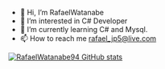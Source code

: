 - 👋 Hi, I’m RafaelWatanabe
- 👀 I’m interested in C# Developer
- 🌱 I’m currently learning C# and Mysql.
- 📫 How to reach me rafael_jp5@live.com

[![RafaelWatanabe94 GitHub stats](https://github-readme-stats.vercel.app/api?username=RafaelWatanabe94)](https://github.com/RafaelWatanabe94/github-readme-stats)

<!---
RafaelWatanabe94/RafaelWatanabe94 is a ✨ special ✨ repository because its `README.md` (this file) appears on your GitHub profile.
You can click the Preview link to take a look at your changes.
--->
